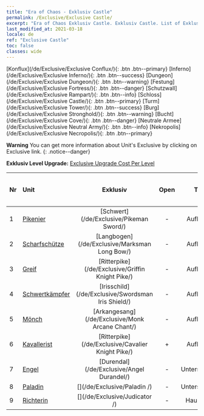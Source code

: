 ```yaml
---
title: "Era of Chaos - Exklusiv Castle"
permalink: /Exclusive/Exclusive Castle/
excerpt: "Era of Chaos Exklusiv Castle. Exklusiv Castle. List of Exklusiv Castle in Era of Chaos"
last_modified_at: 2021-03-18
locale: de
ref: "Exclusive Castle"
toc: false
classes: wide
---
```

 [Konflux](/de/Exclusive/Exclusive Conflux/){: .btn .btn--primary} [Inferno](/de/Exclusive/Exclusive Inferno/){: .btn .btn--success} [Dungeon](/de/Exclusive/Exclusive Dungeon/){: .btn .btn--warning} [Festung](/de/Exclusive/Exclusive Fortress/){: .btn .btn--danger} [Schutzwall](/de/Exclusive/Exclusive Rampart/){: .btn .btn--info} [Schloss](/de/Exclusive/Exclusive Castle/){: .btn .btn--primary} [Turm](/de/Exclusive/Exclusive Tower/){: .btn .btn--success} [Burg](/de/Exclusive/Exclusive Stronghold/){: .btn .btn--warning} [Bucht](/de/Exclusive/Exclusive Cove/){: .btn .btn--danger} [Neutrale Armee](/de/Exclusive/Exclusive Neutral Army/){: .btn .btn--info} [Nekropolis](/de/Exclusive/Exclusive Necropolis/){: .btn .btn--primary} 

**Warning** You can get more information about Unit's Exclusive by clicking on Exclusive link. 
{: .notice--danger}

 **Exklusiv Level Upgrade:** [Exclusive Upgrade Cost Per Level](/Exclusive/ExclusiveUpgradeCostPerLevel/)

  | Nr |         Unit        | Exklusiv | Open  |    Type   |  Item to Rank UP      |  Skin   |
  |:---|:--------------------|:-------------:|:-----:|:---------:|:---------------------:|:-------:|
  | 1  | [Pikenier](/de/units/Pikeman/) | [Schwert](/de/Exclusive/Pikeman Sword/) | - | Aufladung | - | - |
  | 2  | [Scharfschütze](/de/units/Marksman/) | [Langbogen](/de/Exclusive/Marksman Long Bow/) | - | Aufladung | - | - |
  | 3  | [Greif](/de/units/Griffin/) | [Ritterpike](/de/Exclusive/Griffin Knight Pike/) | - | Aufladung | - | - |
  | 4  | [Schwertkämpfer](/de/units/Swordsman/) | [Irisschild](/de/Exclusive/Swordsman Iris Shield/) | - | Aufladung | - | - |
  | 5  | [Mönch](/de/units/Monk/) | [Arkangesang](/de/Exclusive/Monk Arcane Chant/) | - | Aufladung | - | - |
  | 6  | [Kavallerist](/de/units/Cavalier/) | [Ritterpike](/de/Exclusive/Cavalier Knight Pike/) | + | Aufladung | - | - |
  | 7  | [Engel](/de/units/Angel/) | [Durendal](/de/Exclusive/Angel Durandel/) | - | Unterstützung | - | - |
  | 8  | [Paladin](/de/units/Paladin/) | [](/de/Exclusive/Paladin /) | - | Unterstützung | - | - |
  | 9  | [Richterin](/de/units/Judicator/) | [](/de/Exclusive/Judicator /) | - | Hauptstadt | - | - |

